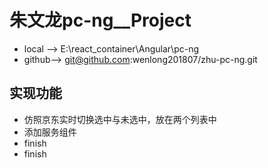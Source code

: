 # 朱文龙pc-ng__Project

-  local -->  E:\react_container\Angular\pc-ng
-  github-->   git@github.com:wenlong201807/zhu-pc-ng.git   

## 实现功能
-  仿照京东实时切换选中与未选中，放在两个列表中
-  添加服务组件
-  finish
-  finish
